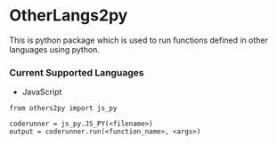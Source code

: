 # OtherLangs2py
This is python package which is used to run functions defined in other languages using python.  

### Current Supported Languages
- JavaScript
  
```
from others2py import js_py

coderunner = js_py.JS_PY(<filename>)
output = coderunner.run(<function_name>, <args>)
```
